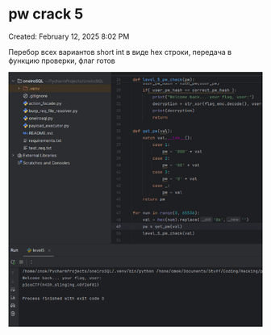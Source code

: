 # pw crack 5

Created: February 12, 2025 8:02 PM

Перебор всех вариантов short int в виде hex строки, передача в функцию проверки, флаг готов

![image.png](pw%20crack%205%20198021737a8980679c81d11d406b1801/image.png)